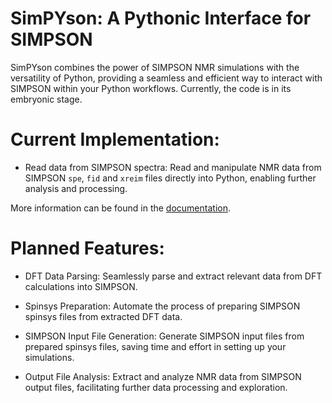 # SimPYson: A Pythonic Interface for SIMPSON

SimPYson combines the power of SIMPSON NMR simulations with the versatility of Python, providing a seamless and efficient way to interact with SIMPSON within your Python workflows. Currently, the code is in its embryonic stage.

# Current Implementation:

- Read data from SIMPSON spectra: Read and manipulate NMR data from SIMPSON `spe`, `fid` and `xreim` files directly into Python, enabling further analysis and processing.

More information can be found in the [documentation](https://carlosbornes.github.io/simpyson/).

# Planned Features:

- DFT Data Parsing: Seamlessly parse and extract relevant data from DFT calculations into SIMPSON.

- Spinsys Preparation: Automate the process of preparing SIMPSON spinsys files from extracted DFT data.

- SIMPSON Input File Generation: Generate SIMPSON input files from prepared spinsys files, saving time and effort in setting up your simulations.

- Output File Analysis: Extract and analyze NMR data from SIMPSON output files, facilitating further data processing and exploration.
